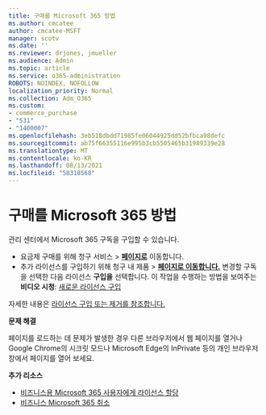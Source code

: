 ```yaml
---
title: 구매를 Microsoft 365 방법
ms.author: cmcatee
author: cmcatee-MSFT
manager: scotv
ms.date: ''
ms.reviewer: drjones, jmueller
ms.audience: Admin
ms.topic: article
ms.service: o365-administration
ROBOTS: NOINDEX, NOFOLLOW
localization_priority: Normal
ms.collection: Adm_O365
ms.custom:
- commerce_purchase
- "531"
- "1400007"
ms.openlocfilehash: 3eb518dbdd71985fe06044925dd52bfbca98defc
ms.sourcegitcommit: ab75f66355116e995b3cb5505465b31989339e28
ms.translationtype: MT
ms.contentlocale: ko-KR
ms.lasthandoff: 08/13/2021
ms.locfileid: "58318568"
---
```

# <a name="how-to-make-a-microsoft-365-purchase"></a>구매를 Microsoft 365 방법

관리 센터에서 Microsoft 365 구독을 구입할 수 있습니다.
  
- 요금제 구매를 위해  청구 서비스 \> **[페이지로](https://go.microsoft.com/fwlink/p/?linkid=868433)** 이동합니다.
- 추가 라이선스를 구입하기 위해  청구 내 제품 \> **[페이지로 이동합니다.](https://go.microsoft.com/fwlink/p/?linkid=842054)** 변경할 구독을 선택한 다음 라이선스 **구입을** 선택합니다.
이 작업을 수행하는 방법을 보여주는 **비디오 시청**: [새로운 라이선스 구입](https://go.microsoft.com/fwlink/p/?linkid=2154857)
  
자세한 내용은 [라이선스 구입 또는 제거를 참조합니다.](https://docs.microsoft.com/microsoft-365/commerce/licenses/buy-licenses)

**문제 해결**

페이지를 로드하는 데 문제가 발생한 경우 다른 브라우저에서 웹 페이지를 열거나 Google Chrome의 시크릿 모드나 Microsoft Edge의 InPrivate 등의 개인 브라우저 창에서 페이지를 열어 보세요.

**추가 리소스**
  
- [비즈니스용 Microsoft 365 사용자에게 라이선스 할당](https://docs.microsoft.com/microsoft-365/admin/add-users/add-users)
- [비즈니스 Microsoft 365 취소](https://docs.microsoft.com/microsoft-365/commerce/subscriptions/cancel-your-subscription)